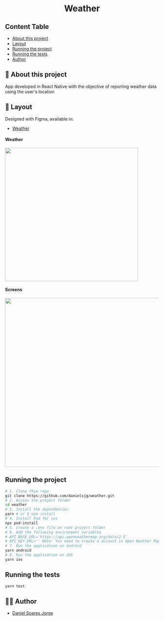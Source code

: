 <h1 align="center">Weather</h1>

## Content Table

- [About this project](#-about-this-project)
- [Layout](#-layout)
- [Running the project](#running-the-project)
- [Running the tests](#running-the-tests)
- [Author](#-author)

## 📄 About this project

App developed in React Native with the objective of reporting weather data using the user's location

## 🎨 Layout

Designed with Figma, available in:

- [Weather](https://www.figma.com/file/yBnBPJIsYtSZG5V3PrkKMA/Weather?node-id=0%3A1)

#### Weather

<img src="https://imgur.com/pdFzAbi" width="435">

#### Screens

<img src="https://imgur.com/LrJ0JoZ" width="552">

## Running the project

```bash
# 1. Clone thie repo
git clone https://github.com/danielsjg/weather.git
# 2. Access the project folder
cd weather
# 3. Install the dependencies
yarn # or $ npm install
# 4. Install Pod for ios
npx pod-install
# 5. Create a .env file on root project folder
# 6. Add the following environment variables
# API_BASE_URL='https://api.openweathermap.org/data/2.5'
# API_KEY_URL='' Note: You need to create a account in Open Weather Map to create a API_KEY_URL
# 7. Run the application on android
yarn android
# 8. Run the application on iOS
yarn ios
```

## Running the tests

```bash
yarn test
```

## 👨‍💻 Author

- [Daniel Soares Jorge](https://github.com/danielsjg)
